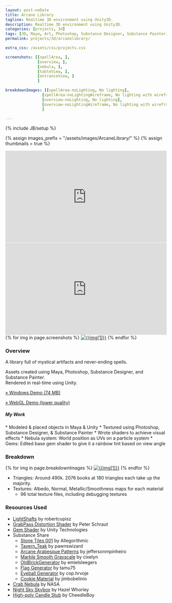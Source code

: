```yaml
---
layout: post-noDate
title: Arcane Library
tagline: Realtime 3D environment using Unity3D.
description: Realtime 3D environment using Unity3D.
categories: [projects, 3d]
tags: [3D, Maya, Art, Photoshop, Substance Designer, Substance Painter, Unity3D]
permalink: projects/3d/arcanelibrary/

extra_css: /assets/css/projects.css

screenshots: [[spellArea, ],
			  [overview, ],
              [nebula, ],
              [tableView, ],
              [entranceView, ]
              ]

breakdownImages: [[spellArea-noLighting, No lighting],
                [spellArea-noLightingWireframe, No lighting with wireframe],
                [overview-noLighting, No lighting],
                [overview-noLightingWireframe, No lighting with wireframe]
                ]

---
```

{% include JB/setup %}

{% assign images_prefix = "/assets/images/ArcaneLibrary/" %}
{% assign thumbnails = true %}

<div style='position:relative;padding-bottom:57%'><iframe src='https://gfycat.com/ifr/LimitedWhichAmericanmarten' frameborder='0' scrolling='no' width='100%' height='100%' style='position:absolute;top:0;left:0;' allowfullscreen></iframe></div>

<div style='position:relative;padding-bottom:57%'><iframe src='https://gfycat.com/ifr/HarmlessMedicalHerald' frameborder='0' scrolling='no' width='100%' height='100%' style='position:absolute;top:0;left:0;' allowfullscreen></iframe></div>

<div class="project-images" id="slideshow">
{% for img in page.screenshots %}
    <a href="{{images_prefix}}{{img[0]}}.png"><img src= "{{images_prefix}}{{img[0]}}{% if thumbnails %}-tn{% endif %}.png" alt="{{img[1]}}" class="img-responsive"></a>
{% endfor %}
</div>

<script>
    $('#slideshow').photobox('a', {history:false, time:0, counter:false});
</script>

<h3>Overview</h3>

A library full of mystical artifacts and never-ending spells.

Assets created using Maya, Photoshop, Substance Designer, and Substance Painter.
<br>Rendered in real-time using Unity.

[» Windows Demo (74 MB)](/assets/ArcaneLibrary/ArcaneLibrary.zip)

[» WebGL Demo (lower quality)](/projects/3d/arcanelibraryWebGL/)

<h5>My Work</h5>
* Modeled & placed objects in Maya & Unity
* Textured using Photoshop, Substance Designer, & Substance Painter
* Wrote shaders to achieve visual effects
    * Nebula system: World position as UVs on a particle system
    * Gems: Edited base gem shader to give it a rainbow tint based on view angle

<h3>Breakdown</h3>

<div class="project-images" id="slideshow2">
{% for img in page.breakdownImages %}
    <a href="{{images_prefix}}{{img[0]}}.png"><img src= "{{images_prefix}}{{img[0]}}{% if thumbnails %}-tn{% endif %}.png" alt="{{img[1]}}" class="img-responsive"></a>
{% endfor %}
</div>

<script>
    $('#slideshow2').photobox('a', {history:false, time:0, counter:false});
</script>

* Triangles: Around 490k. 2076 books at 180 triangles each take up the majority.
* Textures: Albedo, Normal, Metallic/Smoothness maps for each material
    * 96 total texture files, including debugging textures

<h3>Resources Used</h3>

* [LightShafts](https://github.com/robertcupisz/LightShafts) by robertcupisz
* [GrabPass Distortion Shader](http://console-dev.de/?p=714) by Peter Schraut
* [Gem Shader](https://www.assetstore.unity3d.com/en/#!/content/3) by Unity Technologies
* Substance Share
    * [Stone Tiles 001](https://share.allegorithmic.com/libraries/705) by Allegorithmic
    * [Tavern_Teak](https://share.allegorithmic.com/libraries/1164) by pawnswizard
    * [Arcane Arabesque Patterns](https://share.allegorithmic.com/libraries/977) by jeffersonmpinheiro
    * [Marble Smooth Grayscale](https://share.allegorithmic.com/libraries/1040) by cixelyn
    * [OldBrickGenerator](https://share.allegorithmic.com/libraries/817) by emielsleegers
    * [Flag Generator](https://share.allegorithmic.com/libraries/792) by tamu75
    * [Eyeball Generator](https://share.allegorithmic.com/libraries/881) by cop.hrvoje
    * [Cookie Material](https://share.allegorithmic.com/libraries/916) by jimbobelinio
* [Crab Nebula](http://www.nasa.gov/multimedia/imagegallery/image_feature_460.html) by NASA
* [Night Sky Skybox](http://www.hazelwhorley.com/skyboxtex3_bitmaps.html) by Hazel Whorley
* [High-poly Candle Stub](http://www.blendswap.com/blends/view/1701) by CheedleBoy

&nbsp;
